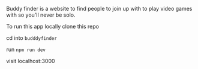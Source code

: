 Buddy finder is a website to find people to join up with to play video games with so you'll never be solo.

To run this app locally clone this repo

cd into `budddyfinder`

run `npm run dev`

visit localhost:3000
